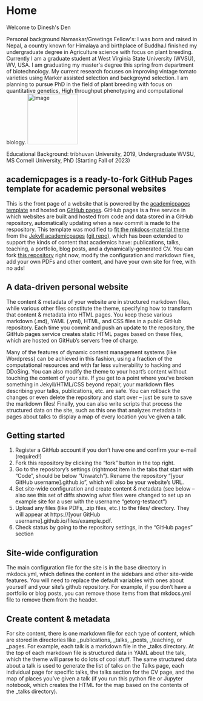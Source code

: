# Home
Welcome to Dinesh's Den

Personal background
Namaskar/Greetings Fellow's:
I was born and raised in Nepal, a country known for Himalaya and birthplace of Buddha.I finished my undergraduate degree in Agriculture science with focus on plant breeding. Currently I am a graduate student at West Virginia State University (WVSU), WV, USA. I am graduating my master's degree this spring from department of biotechnology. My current research focuses on improving vintage tomato varieties using Marker assisted selection and backgroynd selection. I am planning to pursue PhD in the field of plant breeding with focus on quantitative genetics, High throughput phenotyping and computational biology. 
<img width="133" alt="image" src="https://user-images.githubusercontent.com/114435835/227584166-a8f140dc-a7f4-440c-b8a9-73bbb184c9d6.png">


Educational Background:
tribhuvan University, 2019, Undergraduate
WVSU, MS
Cornell University, PhD (Starting Fall of 2023)

## academicpages is a ready-to-fork GitHub Pages template for academic personal websites

This is the front page of a website that is powered by the [academicpages template](https://github.com/academicpages/academicpages.github.io) and hosted on [GitHub pages](https://pages.github.com/). GitHub pages is a free service in which websites are built and hosted from code and data stored in a GitHub repository, automatically updating when a new commit is made to the respository. This template was modified to [fit the mkdocs-material theme](https://squidfunk.github.io/mkdocs-material/getting-started/) from the [Jekyll academicpages](https://academicpages.github.io/) ([git repo](https://github.com/academicpages/academicpages.github.io)), which has been extended to support the kinds of content that academics have: publications, talks, teaching, a portfolio, blog posts, and a dynamically-generated CV. You can fork [this repository](https://github.com/CosiMichele/academicpages-mkdocs) right now, modify the configuration and markdown files, add your own PDFs and other content, and have your own site for free, with no ads!

## A data-driven personal website
The content & metadata of your website are in structured markdown files, while various other files constitute the theme, specifying how to transform that content & metadata into HTML pages. You keep these various markdown (.md), YAML (.yml), HTML, and CSS files in a public GitHub repository. Each time you commit and push an update to the repository, the GitHub pages service creates static HTML pages based on these files, which are hosted on GitHub’s servers free of charge.

Many of the features of dynamic content management systems (like Wordpress) can be achieved in this fashion, using a fraction of the computational resources and with far less vulnerability to hacking and DDoSing. You can also modify the theme to your heart’s content without touching the content of your site. If you get to a point where you’ve broken something in Jekyll/HTML/CSS beyond repair, your markdown files describing your talks, publications, etc. are safe. You can rollback the changes or even delete the repository and start over – just be sure to save the markdown files! Finally, you can also write scripts that process the structured data on the site, such as this one that analyzes metadata in pages about talks to display a map of every location you’ve given a talk.

## Getting started
1. Register a GitHub account if you don’t have one and confirm your e-mail (required!)
2. Fork this repository by clicking the “fork” button in the top right.
3. Go to the repository’s settings (rightmost item in the tabs that start with “Code”, should be below “Unwatch”). Rename the repository “[your GitHub username].github.io”, which will also be your website’s URL.
4. Set site-wide configuration and create content & metadata (see below – also see this set of diffs showing what files were changed to set up an example site for a user with the username “getorg-testacct”)
5. Upload any files (like PDFs, .zip files, etc.) to the files/ directory. They will appear at https://[your GitHub username].github.io/files/example.pdf.
6. Check status by going to the repository settings, in the “GitHub pages” section

## Site-wide configuration
The main configuration file for the site is in the base directory in mkdocs.yml, which defines the content in the sidebars and other site-wide features. You will need to replace the default variables with ones about yourself and your site’s github repository. For example, if you don’t have a portfolio or blog posts, you can remove those items from that mkdocs.yml file to remove them from the header.

## Create content & metadata
For site content, there is one markdown file for each type of content, which are stored in directories like _publications, _talks, _posts, _teaching, or _pages. For example, each talk is a markdown file in the _talks directory. At the top of each markdown file is structured data in YAML about the talk, which the theme will parse to do lots of cool stuff. The same structured data about a talk is used to generate the list of talks on the Talks page, each individual page for specific talks, the talks section for the CV page, and the map of places you’ve given a talk (if you run this python file or Jupyter notebook, which creates the HTML for the map based on the contents of the _talks directory).
